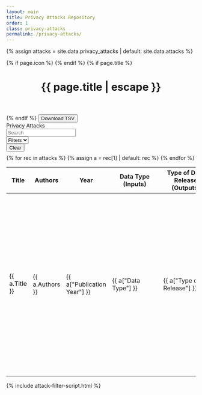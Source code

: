 ```yaml
---
layout: main
title: Privacy Attacks Repository
order: 1
class: privacy-attacks
permalink: /privacy-attacks/
---
```


<div class="home-page privacy-attacks-page">
<div class="main-content" markdown="1">

{% assign attacks = site.data.privacy_attacks | default: site.data.attacks %}

{% if page.icon %}
    <i class="fa-solid fa-2xl {{ page.icon }} page-icon"></i>
{% endif %}
{% if page.title %}
<header>
    <h1 class="post-title">{{ page.title | escape }}</h1>
</header>
{% endif %}

<button>
    <a download="privacy-attacks.tsv" id="download-tsv">Download TSV</a>
</button>
<script>
</script>
<script type="module" src="{{ '/assets/js/download-tsv.js' | relative_url }}"></script>

<!-- Filters Section -->
<div class="filters-container">
    <div style="white-space: nowrap">Privacy Attacks</div>
    <div class="filter-row" style="justify-content: right">
        <div class="filter-group">
            <input type="text" id="search-filter" placeholder="Search">
        </div>
        <div class="filter-group">
            <select id="visible-filters">
                <option value="">Filters</option>
            </select>
        </div>
        <div class="filter-actions">
            <button id="clear-filters" title="Clear all filters">Clear</button>
        </div>
    </div>
</div>

<div class="filters-container" style="margin-top: 0.5rem">
    <div class="filter-row">
        <div class="filter-group" id="datatype-filter-group" style="display: none;">
            <label for="datatype-filter">Data Type (Inputs):</label>
            <select id="datatype-filter">
                <option value="">All Data Types</option>
            </select>
        </div>
        <div class="filter-group" id="release-filter-group" style="display: none;">
            <label for="release-filter">Type of Data Release (Outputs):</label>
            <select id="release-filter">
                <option value="">All Release Types</option>
            </select>
        </div>
        <div class="filter-group" id="objective-filter-group" style="display: none;">
            <label for="objective-filter">Attacker Objectives:</label>
            <select id="objective-filter">
                <option value="">All Objectives</option>
            </select>
        </div>
        <div class="filter-group" id="researchtype-filter-group" style="display: none;">
            <label for="researchtype-filter">Research Type:</label>
            <select id="researchtype-filter">
                <option value="">All Research Types</option>
            </select>
        </div>
        <div class="filter-group" id="year-filter-group" style="display: none;">
            <label for="year-filter">Year:</label>
            <select id="year-filter">
                <option value="">All Years</option>
            </select>
        </div>
    </div>
</div>

<div class="table-container">
<table id="attacks-table">
    <thead>
        <tr>
            <th style="width: 22%;">Title</th>
            <th style="width: 18%;">Authors</th>
            <th style="width: 6%; min-width: 60px;">Year</th>
            <th style="width: 14%; min-width: 120px">Data Type (Inputs)</th>
            <th style="width: 14%; min-width: 120px">Type of Data Release (Outputs)</th>
            <th style="width: 16%; min-width: 120px">Attacker Objectives</th>
            <th style="width: 8%; min-width: 120px">Research Type</th>
            <th style="width: 6%; min-width: 80px">BibTeX</th>
            <th style="width: 6%; min-width: 80px">Code</th>
            <th style="width: 2%; min-width: 80px">Links</th>
        </tr>
    </thead>
    <tbody>
    {% for rec in attacks %}
        {% assign a = rec[1] | default: rec %}
        <tr class="attack-row" data-index="{{ forloop.index0 }}">
            <td><div style="color: #181818; font-weight: 500; margin-bottom: 4px">{{ a.Title }}</div></td>
            <td>{{ a.Authors }}</td>
            <td class="year-cell">{{ a["Publication Year"] }}</td>
            <td>{{ a["Data Type"] }}</td>
            <td>{{ a["Type of Release"] }}</td>
            <td>{{ a["Threat Model --- Attacker Objective"] }}</td>
            <td>{{ a["Research Type"] }}</td>
            <td class="bibtex-cell">
                {% assign bibtex_raw = a["BibTex (Please add a bibtex entry for this paper to facilitate easy citations)"] %}
                {% capture bibtex_str %}{{ bibtex_raw }}{% endcapture %}
                {% assign bibtex_str_down = bibtex_str | downcase %}
                {% if bibtex_str and bibtex_str != '' and bibtex_str_down != 'nan' %}
                    <a href="data:text/plain;charset=utf-8,{{ bibtex_str | uri_escape }}" download="{{ a.Title | default: 'citation' | slugify }}.bib">Download</a>
                {% endif %}
            </td>
            <td class="code-cell">
                {% assign code_raw = a["Code"] | default: a["Links to Artifacts"] %}
                {% capture code_str %}{{ code_raw | strip }}{% endcapture %}
                {% assign code_str_down = code_str | downcase %}
                {% if code_str and code_str != '' and code_str_down != 'nan' and code_str_down != '.nan' %}
                    <a href="{{ code_str }}" target="_blank">Code</a>
                {% endif %}
            </td>
            <td>{% if a.URL %}<a href="{{ a.URL }}" target="_blank">Paper</a>{% endif %}</td>
        </tr>
    {% endfor %}
    </tbody>

</table>
</div>

</div>

<div class="side-panel-container">
    <div class="side-panel">
        <div class="side-panel-content" id="attack-details">
        </div>
    </div>
</div>
</div>

{% include attack-filter-script.html %} 